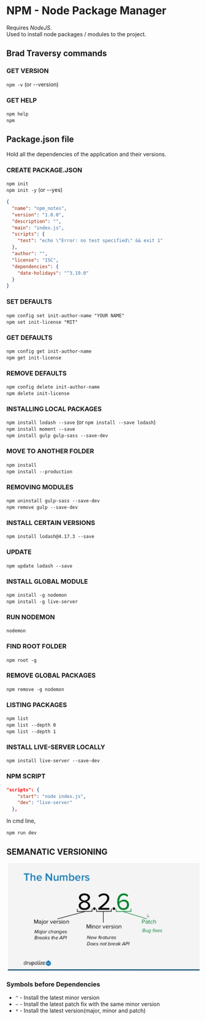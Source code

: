 # NPM - Node Package Manager

Requires *NodeJS*.  
Used to install node packages / modules to the project.  

## Brad Traversy commands
### GET VERSION
`npm -v` (or --version)

### GET HELP
`npm help`  
`npm`

## Package.json file
Hold all the dependencies of the application and their versions.

### CREATE PACKAGE.JSON
`npm init`  
`npm init -y` (or --yes)
```json
{
  "name": "npm_notes",
  "version": "1.0.0",
  "description": "",
  "main": "index.js",
  "scripts": {
    "test": "echo \"Error: no test specified\" && exit 1"
  },
  "author": "",
  "license": "ISC",
  "dependencies": {
    "date-holidays": "^3.19.0"
  }
}
```

### SET DEFAULTS
`npm config set init-author-name "YOUR NAME"`  
`npm set init-license "MIT"`

### GET DEFAULTS
`npm config get init-author-name`  
`npm get init-license`

### REMOVE DEFAULTS
`npm config delete init-author-name`  
`npm delete init-license`

### INSTALLING LOCAL PACKAGES
`npm install lodash --save` (or `npm install --save lodash`)  
`npm install moment --save`  
`npm install gulp gulp-sass --save-dev`

### MOVE TO ANOTHER FOLDER
`npm install`  
`npm install --production`  

### REMOVING MODULES
`npm uninstall gulp-sass --save-dev`  
`npm remove gulp --save-dev`  

### INSTALL CERTAIN VERSIONS
`npm install lodash@4.17.3 --save`  

### UPDATE
`npm update lodash --save`  

### INSTALL GLOBAL MODULE
`npm install -g nodemon`  
`npm install -g live-server`  

### RUN NODEMON
`nodemon`

### FIND ROOT FOLDER
`npm root -g`  

### REMOVE GLOBAL PACKAGES
`npm remove -g nodemon`  

### LISTING PACKAGES
`npm list`  
`npm list --depth 0`  
`npm list --depth 1`

### INSTALL LIVE-SERVER LOCALLY
`npm install live-server --save-dev`

### NPM SCRIPT
```json
"scripts": {
    "start": "node index.js",
    "dev": "live-server"
  },
  ```
In cmd line,
```
npm run dev
```
  ## SEMANATIC VERSIONING
  ![Semantic versioning](./images/semantic_versioning.png)

  ### Symbols before Dependencies
* `^` - Install the latest minor version
* `~` - Install the latest patch fix with the same minor version
* `*` - Install the latest version(major, minor and patch)